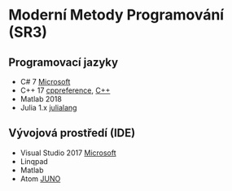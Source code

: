 # Moderní Metody Programování (SR3)

## Programovací jazyky 

* C# 7 [Microsoft](https://docs.microsoft.com/cs-cz/dotnet/csharp/)
* C++ 17 [cppreference](https://en.cppreference.com/w/), [C++](http://www.cplusplus.com/)
* Matlab 2018
* Julia 1.x [julialang](https://julialang.org/)

## Vývojová prostředí (IDE)

* Visual Studio 2017 [Microsoft](https://visualstudio.microsoft.com/cs/)
* Linqpad
* Matlab
* Atom [JUNO](http://docs.junolab.org/latest/man/installation.html)
